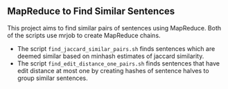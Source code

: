 ## MapReduce to Find Similar Sentences


This project aims to find similar pairs of sentences using MapReduce. Both of the scripts use mrjob to create MapReduce chains.

  * The script `find_jaccard_similar_pairs.sh` finds sentences which are deemed similar based on minhash estimates of jaccard similarity.
  * The script `find_edit_distance_one_pairs.sh` finds sentences that have edit distance at most one by creating hashes of sentence halves to group similar sentences.